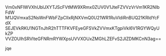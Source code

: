Vm0xNFlWVXhUblJXYTJScFVtMW9XRmx0ZUV0V1JteFZVVzVrVm1KR2NIbFdW
M1JQVmxaS2NsWnFWbFZpClIxRjNXVmQ0U21WR1RuVldiRnBUQ21KRldYcFdX
SEJEVkRKU1NGTnJhR2hTTTFKVFEyeGFSVkZVVmxKTgpiVkl6V1RGYWQyUkZP
VVZOUlhSRVlteGFNRmRYWXpsUVVXOUxZMGhLZEFvS2JIZDMKCnN3ag==

jqe